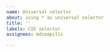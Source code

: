 ```yaml
---
name: Universal selector
about: using * as universal selector
title: ''
labels: CSS selector
assignees: mdimapilis

---
```



